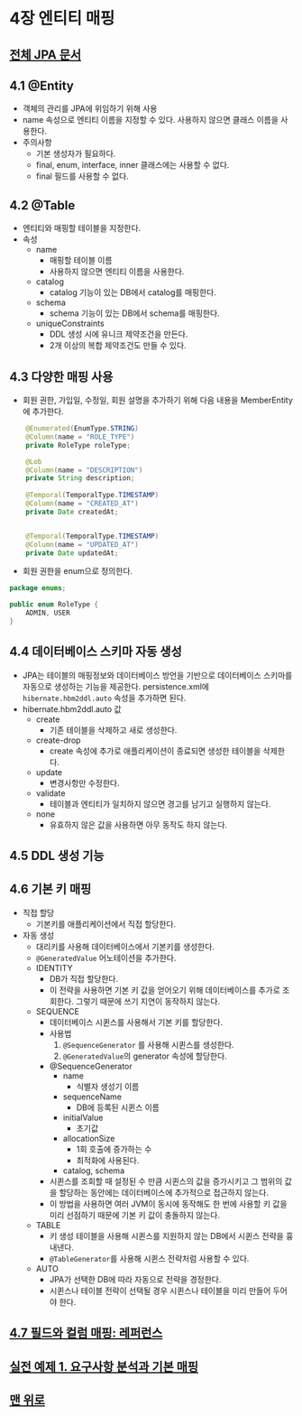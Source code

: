 # 4장 엔티티 매핑
## [전체 JPA 문서](index.md)

## 4.1 @Entity 
- 객체의 관리를 JPA에 위임하기 위해 사용
- name 속성으로 엔티티 이름을 지정할 수 있다. 사용하지 않으면 클래스 이름을 사용한다.
- 주의사항
  - 기본 생성자가 필요하다.
  - final, enum, interface, inner 클래스에는 사용할 수 없다.
  - final 필드를 사용할 수 없다.
## 4.2 @Table 
- 엔티티와 매핑할 테이블을 지정한다.
- 속성
  - name
    - 매핑할 테이블 이름
    - 사용하지 않으면 엔티티 이름을 사용한다.
  - catalog
    - catalog 기능이 있는 DB에서 catalog를 매핑한다.
  - schema
    - schema 기능이 있는 DB에서 schema를 매핑한다.
  - uniqueConstraints
    - DDL 생성 시에 유니크 제약조건을 만든다.
    - 2개 이상의 복합 제약조건도 만들 수 있다.
## 4.3 다양한 매핑 사용 
- 회원 권한, 가입일, 수정일, 회원 설명을 추가하기 위해 다음 내용을 MemberEntity에 추가한다.
```java
    @Enumerated(EnumType.STRING)
    @Column(name = "ROLE_TYPE")
    private RoleType roleType;

    @Lob
    @Column(name = "DESCRIPTION")
    private String description;
    
    @Temporal(TemporalType.TIMESTAMP)
    @Column(name = "CREATED_AT")
    private Date createdAt;


    @Temporal(TemporalType.TIMESTAMP)
    @Column(name = "UPDATED_AT")
    private Date updatedAt;
```
- 회원 권한을 enum으로 정의한다.
```java
package enums;

public enum RoleType {
    ADMIN, USER
}
``` 
## 4.4 데이터베이스 스키마 자동 생성
- JPA는 테이블의 매핑정보와 데이터베이스 방언을 기반으로 데이터베이스 스키마를 자동으로 생성하는 기능을 제공한다. persistence.xml에 `hibernate.hbm2ddl.auto` 속성을 추가하면 된다.
- hibernate.hbm2ddl.auto 값
  - create
    - 기존 테이블을 삭제하고 새로 생성한다.
  - create-drop
    - create 속성에 추가로 애플리케이션이 종료되면 생성한 테이블을 삭제한다.
  - update
    - 변경사항만 수정한다.
  - validate
    - 테이블과 엔티티가 일치하지 않으면 경고를 남기고 실행하지 않는다.
  - none
    - 유효하지 않은 값을 사용하면 아무 동작도 하지 않는다.
## 4.5 DDL 생성 기능 
## 4.6 기본 키 매핑 
- 직접 할당
  - 기본키를 애플리케이션에서 직접 할당한다.
- 자동 생성
  - 대리키를 사용해 데이터베이스에서 기본키를 생성한다.
  - `@GeneratedValue` 어노테이션을 추가한다.
  - IDENTITY
    - DB가 직접 할당한다.
    - 이 전략을 사용하면 기본 키 값을 얻어오기 위해 데이터베이스를 추가로 조회한다. 그렇기 때문에 쓰기 지연이 동작하지 않는다.
  - SEQUENCE
    - 데이터베이스 시퀸스를 사용해서 기본 키를 할당한다.
    - 사용법
      1. `@SequenceGenerator` 를 사용해 시퀸스를 생성한다.
      2. `@GeneratedValue`의 generator 속성에 할당한다.
    - @SequenceGenerator
      - name
        - 식별자 생성기 이름
      - sequenceName
        - DB에 등록된 시퀸스 이름
      - initialValue
        - 초기값
      - allocationSize
        - 1회 호출에 증가하는 수
        - 최적화에 사용된다.
      - catalog, schema
    - 시퀸스를 조회할 때 설정된 수 만큼 시퀸스의 값을 증가시키고 그 범위의 값을 할당하는 동안에는 데이터베이스에 추가적으로 접근하지 않는다.
    - 이 방법을 사용하면 여러 JVM이 동시에 동작해도 한 번에 사용할 키 값을 미리 선점하기 때문에 기본 키 값이 충돌하지 않는다.
  - TABLE
    - 키 생성 테이블을 사용해 시퀸스를 지원하지 않는 DB에서 시퀸스 전략을 흉내낸다.
    - `@TableGenerator`를 사용해 시퀸스 전략처럼 사용할 수 있다.
  - AUTO
    - JPA가 선택한 DB에 따라 자동으로 전략을 경정한다.
    - 시퀸스나 테이블 전략이 선택될 경우 시퀸스나 테이블을 미리 만들어 두어야 한다.
## [4.7 필드와 컬럼 매핑: 레퍼런스](4.7.필드와_컬럼_매핑_레퍼런스.md)
## [실전 예제 1. 요구사항 분석과 기본 매핑](실전_예제%201.요구사항_분석과_기본_매핑.md)
## [맨 위로](#)